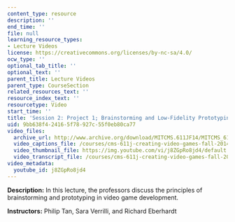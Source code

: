```yaml
---
content_type: resource
description: ''
end_time: ''
file: null
learning_resource_types:
- Lecture Videos
license: https://creativecommons.org/licenses/by-nc-sa/4.0/
ocw_type: ''
optional_tab_title: ''
optional_text: ''
parent_title: Lecture Videos
parent_type: CourseSection
related_resources_text: ''
resource_index_text: ''
resourcetype: Video
start_time: ''
title: 'Session 2: Project 1; Brainstorming and Low-Fidelity Prototyping'
uid: 9bb638f4-2416-5f78-927c-55f0eb80ca77
video_files:
  archive_url: http://www.archive.org/download/MITCMS.611JF14/MITCMS_611JF14_lec02_300k.mp4
  video_captions_file: /courses/cms-611j-creating-video-games-fall-2014/7655ca686aae547780443e00211353ff_j8ZGpRo8jd4.vtt
  video_thumbnail_file: https://img.youtube.com/vi/j8ZGpRo8jd4/default.jpg
  video_transcript_file: /courses/cms-611j-creating-video-games-fall-2014/f7f21fd68c207fb19f3e2a5c41508c8a_j8ZGpRo8jd4.pdf
video_metadata:
  youtube_id: j8ZGpRo8jd4
---
```


**Description:** In this lecture, the professors discuss the principles of brainstorming and prototyping in video game development.

**Instructors:** Philip Tan, Sara Verrilli, and Richard Eberhardt

